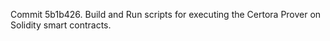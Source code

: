 Commit 5b1b426.                    Build and Run scripts for executing the Certora Prover on Solidity smart contracts.